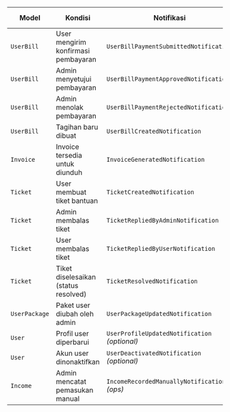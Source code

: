 | **Model**     | **Kondisi**                          | **Notifikasi**                                | **Target Notifikasi** |
| ------------- | ------------------------------------ | --------------------------------------------- | --------------------- |
| `UserBill`    | User mengirim konfirmasi pembayaran  | `UserBillPaymentSubmittedNotification`        | Admin                 |
| `UserBill`    | Admin menyetujui pembayaran          | `UserBillPaymentApprovedNotification`         | User                  |
| `UserBill`    | Admin menolak pembayaran             | `UserBillPaymentRejectedNotification`         | User                  |
| `UserBill`    | Tagihan baru dibuat                  | `UserBillCreatedNotification`                 | User                  |
| `Invoice`     | Invoice tersedia untuk diunduh       | `InvoiceGeneratedNotification`                | User                  |
| `Ticket`      | User membuat tiket bantuan           | `TicketCreatedNotification`                   | Admin                 |
| `Ticket`      | Admin membalas tiket                 | `TicketRepliedByAdminNotification`            | User                  |
| `Ticket`      | User membalas tiket                  | `TicketRepliedByUserNotification`             | Admin                 |
| `Ticket`      | Tiket diselesaikan (status resolved) | `TicketResolvedNotification`                  | User                  |
| `UserPackage` | Paket user diubah oleh admin         | `UserPackageUpdatedNotification`              | User                  |
| `User`        | Profil user diperbarui               | `UserProfileUpdatedNotification` *(optional)* | User                  |
| `User`        | Akun user dinonaktifkan              | `UserDeactivatedNotification` *(optional)*    | User                  |
| `Income`      | Admin mencatat pemasukan manual      | `IncomeRecordedManuallyNotification` *(ops)*  | Admin                 |
